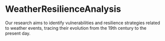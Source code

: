 # WeatherResilienceAnalysis
Our research aims to identify vulnerabilities and resilience strategies related to weather events, tracing their evolution from the 19th century to the present day. 
